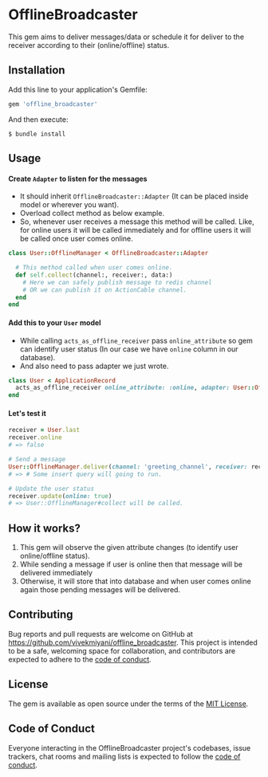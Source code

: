 # OfflineBroadcaster
This gem aims to deliver messages/data or schedule it for deliver to the receiver according to their (online/offline) status.

## Installation

Add this line to your application's Gemfile:

```ruby
gem 'offline_broadcaster'
```

And then execute:

    $ bundle install

## Usage

#### Create `Adapter` to listen for the messages

- It should inherit `OfflineBroadcaster::Adapter` (It can be placed inside model or wherever you want).
- Overload collect method as below example.
- So, whenever user receives a message this method will be called. Like, for online users it will be called immediately and for offline users it will be called once user comes online.

```ruby
class User::OfflineManager < OfflineBroadcaster::Adapter

  # This method called when user comes online.
  def self.collect(channel:, receiver:, data:)
    # Here we can safely publish message to redis channel
    # OR we can publish it on ActionCable channel.
  end
end

```

#### Add this to your `User` model

- While calling `acts_as_offline_receiver` pass `online_attribute` so gem can identify user status (In our case we have `online` column in our database).
- And also need to pass adapter we just wrote.

```ruby
class User < ApplicationRecord
  acts_as_offline_receiver online_attribute: :online, adapter: User::OfflineManager
end
```

#### Let's test it

```ruby
receiver = User.last
receiver.online
# => false

# Send a message
User::OfflineManager.deliver(channel: 'greeting_channel', receiver: receiver, data: 'Hello online user!!')
# => # Some insert query will going to run.

# Update the user status
receiver.update(online: true)
# => User::OfflineManager#collect will be called.
```

## How it works?
1. This gem will observe the given attribute changes (to identify user online/offline status).
2. While sending a message if user is online then that message will be delivered immediately
3. Otherwise, it will store that into database and when user comes online again those pending messages will be delivered.

## Contributing

Bug reports and pull requests are welcome on GitHub at https://github.com/vivekmiyani/offline_broadcaster. This project is intended to be a safe, welcoming space for collaboration, and contributors are expected to adhere to the [code of conduct](https://github.com/vivekmiyani/offline_broadcaster/blob/master/CODE_OF_CONDUCT.md).

## License

The gem is available as open source under the terms of the [MIT License](https://opensource.org/licenses/MIT).

## Code of Conduct

Everyone interacting in the OfflineBroadcaster project's codebases, issue trackers, chat rooms and mailing lists is expected to follow the [code of conduct](https://github.com/vivekmiyani/offline_broadcaster/blob/master/CODE_OF_CONDUCT.md).
